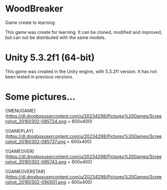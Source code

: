 # WoodBreaker
Game create to learning

This game was create for learning.
It can be cloned, modified and improved, but can not be distributed with the same models.

# Unity 5.3.2f1 (64-bit)

This game was created in the Unity engine, with 5.3.2f1 version.
It has not been tested in previous versions.

# Some pictures...

![MENUGAME](https://dl.dropboxusercontent.com/u/20234298/Pictures%20Games/Screenshot_20160302-085724.png = 600x400)

![GAMEPLAY](https://dl.dropboxusercontent.com/u/20234298/Pictures%20Games/Screenshot_20160302-085737.png = 600x400)

![GAMEOVER](https://dl.dropboxusercontent.com/u/20234298/Pictures%20Games/Screenshot_20160302-085743.png = 600x400)

![GAMEOVERSTAR](https://dl.dropboxusercontent.com/u/20234298/Pictures%20Games/Screenshot_20160302-090001.png = 600x400)


